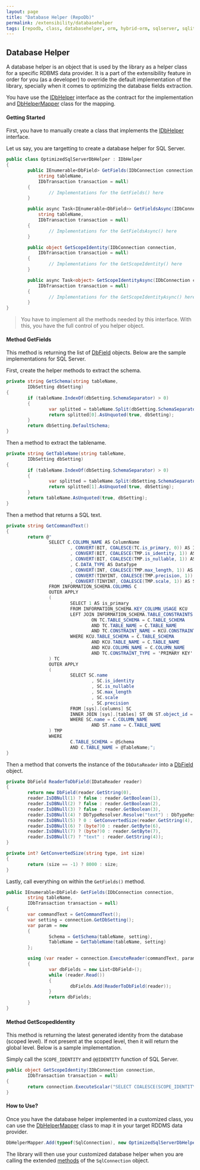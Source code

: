 ```yaml
---
layout: page
title: "Database Helper (RepoDb)"
permalink: /extensibility/databasehelper
tags: [repodb, class, databasehelper, orm, hybrid-orm, sqlserver, sqlite, mysql, postgresql]
---
```


## Database Helper

A database helper is an object that is used by the library as a helper class for a specific RDBMS data provider. It is a part of the extensibility feature in order for you (as a developer) to override the default implementation of the library, specially when it comes to optimizing the database fields extraction.

You have use the [IDbHelper](/interface/idbhelper) interface as the contract for the implementation and [DbHelperMapper](/mapper/dbhelpermapper) class for the mapping.

#### Getting Started

First, you have to manually create a class that implements the [IDbHelper](/interface/idbhelper) interface.

Let us say, you are targetting to create a database helper for SQL Server.

```csharp
public class OptimizedSqlServerDbHelper : IDbHelper
{
        public IEnumerable<DbField> GetFields(IDbConnection connection,
            string tableName,
            IDbTransaction transaction = null)
        {
                // Implementations for the GetFields() here
        }

        public async Task<IEnumerable<DbField>> GetFieldsAsync(IDbConnection connection,
            string tableName,
            IDbTransaction transaction = null)
        {
                // Implementations for the GetFieldsAsync() here
        }

        public object GetScopeIdentity(IDbConnection connection,
            IDbTransaction transaction = null)
        {
                // Implementations for the GetScopeIdentity() here
        }

        public async Task<object> GetScopeIdentityAsync(IDbConnection connection,
            IDbTransaction transaction = null)
        {
                // Implementations for the GetScopeIdentityAsync() here
        }
}
```

> You have to implement all the methods needed by this interface. With this, you have the full control of you helper object.

#### Method GetFields

This method is returning the list of [DbField](/class/dbfield) objects. Below are the sample implementations for SQL Server.

First, create the helper methods to extract the schema.

```csharp
private string GetSchema(string tableName,
        IDbSetting dbSetting)
{
        if (tableName.IndexOf(dbSetting.SchemaSeparator) > 0)
        {
                var splitted = tableName.Split(dbSetting.SchemaSeparator.ToCharArray());
                return splitted[0].AsUnquoted(true, dbSetting);
        }
        return dbSetting.DefaultSchema;
}
```

Then a method to extract the tablename.

```csharp
private string GetTableName(string tableName,
        IDbSetting dbSetting)
{
        if (tableName.IndexOf(dbSetting.SchemaSeparator) > 0)
        {
                var splitted = tableName.Split(dbSetting.SchemaSeparator.ToCharArray());
                return splitted[1].AsUnquoted(true, dbSetting);
        }
        return tableName.AsUnquoted(true, dbSetting);
}
```

Then a method that returns a SQL text.

```csharp
private string GetCommandText()
{
        return @"
                SELECT C.COLUMN_NAME AS ColumnName
                        , CONVERT(BIT, COALESCE(TC.is_primary, 0)) AS IsPrimary
                        , CONVERT(BIT, COALESCE(TMP.is_identity, 1)) AS IsIdentity
                        , CONVERT(BIT, COALESCE(TMP.is_nullable, 1)) AS IsNullable
                        , C.DATA_TYPE AS DataType
                        , CONVERT(INT, COALESCE(TMP.max_length, 1)) AS Size
                        , CONVERT(TINYINT, COALESCE(TMP.precision, 1)) AS Precision
                        , CONVERT(TINYINT, COALESCE(TMP.scale, 1)) AS Scale
                FROM INFORMATION_SCHEMA.COLUMNS C
                OUTER APPLY
                (
                        SELECT 1 AS is_primary
                        FROM INFORMATION_SCHEMA.KEY_COLUMN_USAGE KCU
                        LEFT JOIN INFORMATION_SCHEMA.TABLE_CONSTRAINTS TC
                                ON TC.TABLE_SCHEMA = C.TABLE_SCHEMA
                                AND TC.TABLE_NAME = C.TABLE_NAME
                                AND TC.CONSTRAINT_NAME = KCU.CONSTRAINT_NAME
                        WHERE KCU.TABLE_SCHEMA = C.TABLE_SCHEMA
                                AND KCU.TABLE_NAME = C.TABLE_NAME
                                AND KCU.COLUMN_NAME = C.COLUMN_NAME
                                AND TC.CONSTRAINT_TYPE = 'PRIMARY KEY'
                ) TC 
                OUTER APPLY
                (
                        SELECT SC.name
                                , SC.is_identity
                                , SC.is_nullable
                                , SC.max_length
                                , SC.scale
                                , SC.precision
                        FROM [sys].[columns] SC
                        INNER JOIN [sys].[tables] ST ON ST.object_id = SC.object_id
                        WHERE SC.name = C.COLUMN_NAME
                                AND ST.name = C.TABLE_NAME
                ) TMP
                WHERE
                        C.TABLE_SCHEMA = @Schema
                        AND C.TABLE_NAME = @TableName;";
}
```

Then a method that converts the instance of the `DbDataReader` into a [DbField](/class/dbfield) object.

```csharp
private DbField ReaderToDbField(IDataReader reader)
{
        return new DbField(reader.GetString(0),
        reader.IsDBNull(1) ? false : reader.GetBoolean(1),
        reader.IsDBNull(2) ? false : reader.GetBoolean(2),
        reader.IsDBNull(3) ? false : reader.GetBoolean(3),
        reader.IsDBNull(4) ? DbTypeResolver.Resolve("text") : DbTypeResolver.Resolve(reader.GetString(4)),
        reader.IsDBNull(5) ? 0 : GetConvertedSize(reader.GetString(4), reader.GetInt32(5)),
        reader.IsDBNull(6) ? (byte?)0 : reader.GetByte(6),
        reader.IsDBNull(7) ? (byte?)0 : reader.GetByte(7),
        reader.IsDBNull(7) ? "text" : reader.GetString(4));
}

private int? GetConvertedSize(string type, int size)
{
        return (size == -1) ? 8000 : size;
}
```

Lastly, call everything on within the `GetFields()` method.

```csharp
public IEnumerable<DbField> GetFields(IDbConnection connection,
        string tableName,
        IDbTransaction transaction = null)
{
        var commandText = GetCommandText();
        var setting = connection.GetDbSetting();
        var param = new
        {
                Schema = GetSchema(tableName, setting),
                TableName = GetTableName(tableName, setting)
        };

        using (var reader = connection.ExecuteReader(commandText, param, transaction: transaction))
        {
                var dbFields = new List<DbField>();
                while (reader.Read())
                {
                        dbFields.Add(ReaderToDbField(reader));
                }
                return dbFields;
        }
}
```

#### Method GetScopedIdentity

This method is returning the latest generated identity from the database (scoped level). If not present at the scoped level, then it will return the global level. Below is a sample implementation.

Simply call the `SCOPE_IDENTITY` and `@@IDENTITY` function of SQL Server.

```csharp
public object GetScopeIdentity(IDbConnection connection,
        IDbTransaction transaction = null)
{
        return connection.ExecuteScalar("SELECT COALESCE(SCOPE_IDENTITY(), @@IDENTITY);");
}
```

#### How to Use?

Once you have the database helper implemented in a customized class, you can use the [DbHelperMapper](/mapper/dbhelpermapper) class to map it in your target RDDMS data provider.

```csharp
DbHelperMapper.Add(typeof(SqlConnection), new OptimizedSqlServerDbHelper(), true);
```

The library will then use your customized database helper when you are calling the extended [methods](/docs#methods) of the `SqlConnection` object.